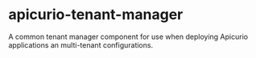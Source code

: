 # apicurio-tenant-manager
A common tenant manager component for use when deploying Apicurio applications an multi-tenant configurations.

